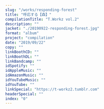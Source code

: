 ```yaml
---
slug: "/works/responding-forest"
title: "呼応する【森】"
compilationTitle: "T.Workz vol.2"
description: ""
jacket: "./20190922-responding-forest.jpg"
format: "album"
project: "compilation"
date: "2019/09/22"
copy: ""
linkBoothCD: ""
linkBoothDL: ""
linkBandcamp: ""
idSpotify: ""
idAppleMusic: ""
idAmazonMusic: ""
idYouTubeMusic: ""
idYouTube: ""
linkSpecial: "https://t-workz2.tumblr.com"
headerSpecial: ""
index: "0"
---
```

